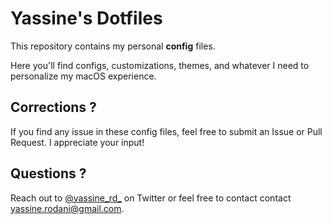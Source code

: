 # Yassine's Dotfiles

This repository contains my personal **config** files.

Here you'll find configs, customizations, themes, and whatever I need to personalize my macOS experience.

## Corrections ?

If you find any issue in these config files, feel free to submit an Issue or Pull Request. I appreciate your input!

## Questions ?

Reach out to [@yassine_rd_](https://twitter.com/yassine_rd_) on Twitter or feel free to contact contact yassine.rodani@gmail.com.
